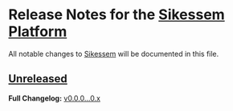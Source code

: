 # Release Notes for the [Sikessem Platform](https://github.com/sikessem/sikessem)

All notable changes to [Sikessem](https://github.com/sikessem/sikessem)
will be documented in this file.

## [Unreleased](https://github.com/sikessem/starter/compare/v0.2.0...HEAD)

**Full Changelog:** [v0.0.0...0.x](https://github.com/cosnux/cosnux.com/compare/v0.0.0...0.x)
